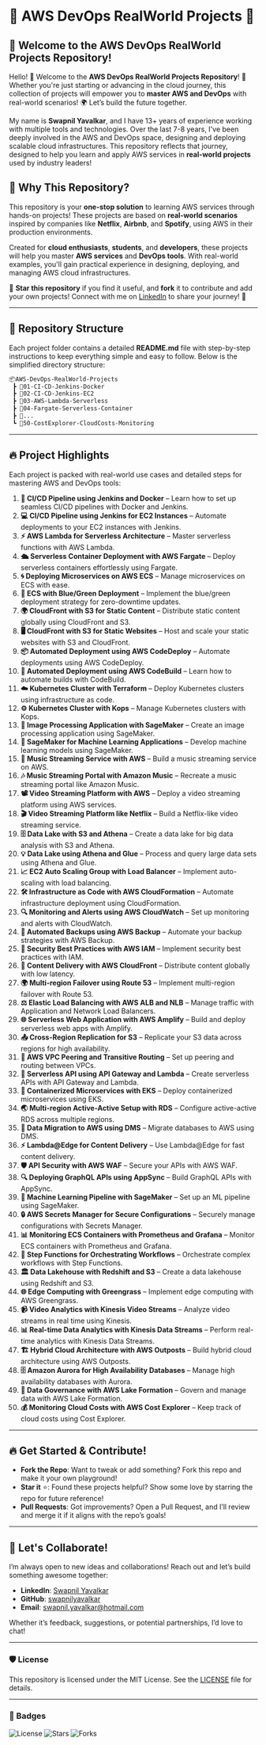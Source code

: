 # 🌟 AWS DevOps RealWorld Projects 🌟

## 🚀 Welcome to the AWS DevOps RealWorld Projects Repository!

Hello! 👋 Welcome to the **AWS DevOps RealWorld Projects Repository**! 🚀 Whether you're just starting or advancing in the cloud journey, this collection of projects will empower you to **master AWS and DevOps** with real-world scenarios! 🌍 Let’s build the future together.

My name is **Swapnil Yavalkar**, and I have 13+ years of experience working with multiple tools and technologies. Over the last 7-8 years, I've been deeply involved in the AWS and DevOps space, designing and deploying scalable cloud infrastructures. This repository reflects that journey, designed to help you learn and apply AWS services in **real-world projects** used by industry leaders!

## 🎯 Why This Repository?

This repository is your **one-stop solution** to learning AWS services through hands-on projects! These projects are based on **real-world scenarios** inspired by companies like **Netflix**, **Airbnb**, and **Spotify**, using AWS in their production environments.

Created for **cloud enthusiasts**, **students**, and **developers**, these projects will help you master **AWS services** and **DevOps tools**. With real-world examples, you'll gain practical experience in designing, deploying, and managing AWS cloud infrastructures.

🌟 **Star this repository** if you find it useful, and **fork** it to contribute and add your own projects! Connect with me on [LinkedIn](https://www.linkedin.com/in/swapnilyavalkar/) to share your journey! 🤝

---

## 📂 Repository Structure

Each project folder contains a detailed **README.md** file with step-by-step instructions to keep everything simple and easy to follow. Below is the simplified directory structure:

```bash
📦AWS-DevOps-RealWorld-Projects
 ┣ 📂01-CI-CD-Jenkins-Docker
 ┣ 📂02-CI-CD-Jenkins-EC2
 ┣ 📂03-AWS-Lambda-Serverless
 ┣ 📂04-Fargate-Serverless-Container
 ┣ 📂...
 ┗ 📂50-CostExplorer-CloudCosts-Monitoring
```

---

## 🔥 Project Highlights

Each project is packed with real-world use cases and detailed steps for mastering AWS and DevOps tools:

1. **🚀 CI/CD Pipeline using Jenkins and Docker** – Learn how to set up seamless CI/CD pipelines with Docker and Jenkins.
2. **💻 CI/CD Pipeline using Jenkins for EC2 Instances** – Automate deployments to your EC2 instances with Jenkins.
3. **⚡ AWS Lambda for Serverless Architecture** – Master serverless functions with AWS Lambda.
4. **🛳️ Serverless Container Deployment with AWS Fargate** – Deploy serverless containers effortlessly using Fargate.
5. **🌀 Deploying Microservices on AWS ECS** – Manage microservices on ECS with ease.
6. **🔄 ECS with Blue/Green Deployment** – Implement the blue/green deployment strategy for zero-downtime updates.
7. **🌍 CloudFront with S3 for Static Content** – Distribute static content globally using CloudFront and S3.
8. **🖥️ CloudFront with S3 for Static Websites** – Host and scale your static websites with S3 and CloudFront.
9. **📦 Automated Deployment using AWS CodeDeploy** – Automate deployments using AWS CodeDeploy.
10. **🔧 Automated Deployment using AWS CodeBuild** – Learn how to automate builds with CodeBuild.
11. **☁️ Kubernetes Cluster with Terraform** – Deploy Kubernetes clusters using infrastructure as code.
12. **⚙️ Kubernetes Cluster with Kops** – Manage Kubernetes clusters with Kops.
13. **📸 Image Processing Application with SageMaker** – Create an image processing application using SageMaker.
14. **🤖 SageMaker for Machine Learning Applications** – Develop machine learning models using SageMaker.
15. **🎵 Music Streaming Service with AWS** – Build a music streaming service on AWS.
16. **🎶 Music Streaming Portal with Amazon Music** – Recreate a music streaming portal like Amazon Music.
17. **📽️ Video Streaming Platform with AWS** – Deploy a video streaming platform using AWS services.
18. **🎬 Video Streaming Platform like Netflix** – Build a Netflix-like video streaming service.
19. **🗄️ Data Lake with S3 and Athena** – Create a data lake for big data analysis with S3 and Athena.
20. **💡 Data Lake using Athena and Glue** – Process and query large data sets using Athena and Glue.
21. **📈 EC2 Auto Scaling Group with Load Balancer** – Implement auto-scaling with load balancing.
22. **🛠️ Infrastructure as Code with AWS CloudFormation** – Automate infrastructure deployment using CloudFormation.
23. **🔍 Monitoring and Alerts using AWS CloudWatch** – Set up monitoring and alerts with CloudWatch.
24. **🔄 Automated Backups using AWS Backup** – Automate your backup strategies with AWS Backup.
25. **🔐 Security Best Practices with AWS IAM** – Implement security best practices with IAM.
26. **🚀 Content Delivery with AWS CloudFront** – Distribute content globally with low latency.
27. **🌍 Multi-region Failover using Route 53** – Implement multi-region failover with Route 53.
28. **⚖️ Elastic Load Balancing with AWS ALB and NLB** – Manage traffic with Application and Network Load Balancers.
29. **🌐 Serverless Web Application with AWS Amplify** – Build and deploy serverless web apps with Amplify.
30. **📤 Cross-Region Replication for S3** – Replicate your S3 data across regions for high availability.
31. **🔗 AWS VPC Peering and Transitive Routing** – Set up peering and routing between VPCs.
32. **🔐 Serverless API using API Gateway and Lambda** – Create serverless APIs with API Gateway and Lambda.
33. **🚢 Containerized Microservices with EKS** – Deploy containerized microservices using EKS.
34. **🌏 Multi-region Active-Active Setup with RDS** – Configure active-active RDS across multiple regions.
35. **💾 Data Migration to AWS using DMS** – Migrate databases to AWS using DMS.
36. **⚡ Lambda@Edge for Content Delivery** – Use Lambda@Edge for fast content delivery.
37. **🛡️ API Security with AWS WAF** – Secure your APIs with AWS WAF.
38. **🔍 Deploying GraphQL APIs using AppSync** – Build GraphQL APIs with AppSync.
39. **🤖 Machine Learning Pipeline with SageMaker** – Set up an ML pipeline using SageMaker.
40. **🔒 AWS Secrets Manager for Secure Configurations** – Securely manage configurations with Secrets Manager.
41. **📊 Monitoring ECS Containers with Prometheus and Grafana** – Monitor ECS containers with Prometheus and Grafana.
42. **🔄 Step Functions for Orchestrating Workflows** – Orchestrate complex workflows with Step Functions.
43. **🏛️ Data Lakehouse with Redshift and S3** – Create a data lakehouse using Redshift and S3.
44. **🌐 Edge Computing with Greengrass** – Implement edge computing with AWS Greengrass.
45. **📹 Video Analytics with Kinesis Video Streams** – Analyze video streams in real time using Kinesis.
46. **📊 Real-time Data Analytics with Kinesis Data Streams** – Perform real-time analytics with Kinesis Data Streams.
47. **🏗️ Hybrid Cloud Architecture with AWS Outposts** – Build hybrid cloud architecture using AWS Outposts.
48. **🗄️ Amazon Aurora for High Availability Databases** – Manage high availability databases with Aurora.
49. **🔑 Data Governance with AWS Lake Formation** – Govern and manage data with AWS Lake Formation.
50. **💰 Monitoring Cloud Costs with AWS Cost Explorer** – Keep track of cloud costs using Cost Explorer.

---

## 🔥 Get Started & Contribute!

- **Fork the Repo**: Want to tweak or add something? Fork this repo and make it your own playground!
- **Star it** ⭐: Found these projects helpful? Show some love by starring the repo for future reference!
- **Pull Requests**: Got improvements? Open a Pull Request, and I’ll review and merge it if it aligns with the repo’s goals!

---

## 🤝 Let's Collaborate!

I’m always open to new ideas and collaborations! Reach out and let’s build something awesome together:

- **LinkedIn**: [Swapnil Yavalkar](https://www.linkedin.com/in/swapnilyavalkar/)
- **GitHub**: [swapnilyavalkar](https://github.com/swapnilyavalkar)
- **Email**: swapnil.yavalkar@hotmail.com

Whether it’s feedback, suggestions, or potential partnerships, I’d love to chat!

---

### 🛡 License

This repository is licensed under the MIT License. See the [LICENSE](LICENSE.md) file for details.

---

### 📛 Badges
![License](https://img.shields.io/github/license/swapnilyavalkar/AWS-DevOps-RealWorld-Projects)
![Stars](https://img.shields.io/github/stars/swapnilyavalkar/AWS-DevOps-RealWorld-Projects)
![Forks](https://img.shields.io/github/forks/swapnilyavalkar/AWS-DevOps-RealWorld-Projects)
